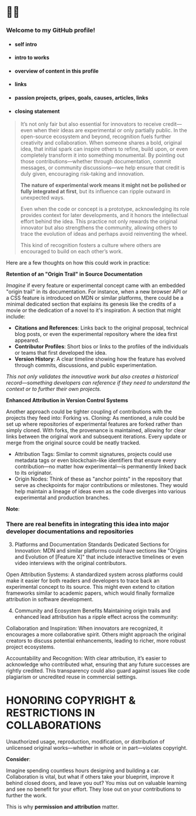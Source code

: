 # 👨‍💻 
 ### Welcome to my GitHub profile!
 - #### self intro
 - #### intro to works
 - #### overview of content in this profile
 - #### links
 - #### passion projects, gripes, goals, causes, articles, links
 - #### closing statement
 

> It’s not only fair but also essential for innovators to receive credit—even when their ideas are experimental or only partially public. In the open-source ecosystem and beyond, recognition fuels further creativity and collaboration. 
> When someone shares a bold, original idea, that initial spark can inspire others to refine, build upon, or even completely transform it into something monumental. By pointing out those contributions—whether through documentation, commit messages, or community discussions—we help ensure that credit is duly given, encouraging risk-taking and innovation.
>
> **The nature of experimental work means it might not be polished or fully integrated at first**, but its influence can ripple outward in unexpected ways. 
>
> Even when the code or concept is a prototype, acknowledging its role provides context for later developments, and it honors the intellectual effort behind the idea. 
> This practice not only rewards the original innovator but also strengthens the community, allowing others to trace the evolution of ideas and perhaps avoid reinventing the wheel.
>
> This kind of recognition fosters a culture where others are encouraged to build on each other’s work.

Here are a few thoughts on how this could work in practice:

**Retention of an "Origin Trail" in Source Documentation**

*Imagine* if every feature or experimental concept came with an embedded "origin trail" in its documentation. For instance, when a new browser API or a CSS feature is introduced on MDN or similar platforms, there could be a minimal dedicated section that explains its genesis like the credits of a movie or the dedication of a novel to it's inspiration.
A section that might include:

- **Citations and References**: Links back to the original proposal, technical blog posts, or even the experimental repository where the idea first appeared.
- **Contributor Profiles**: Short bios or links to the profiles of the individuals or teams that first developed the idea.
- **Version History**: A clear timeline showing how the feature has evolved through commits, discussions, and public experimentation.

*This not only validates the innovative work but also creates a historical record—something developers can reference if they need to understand the context or to further their own projects.*

**Enhanced Attribution in Version Control Systems**

Another approach could be tighter coupling of contributions with the projects they feed into:
Forking vs. Cloning: As mentioned, a rule could be set up where repositories of experimental features are forked rather than simply cloned. With forks, the provenance is maintained, allowing for clear links between the original work and subsequent iterations. Every update or merge from the original source could be neatly tracked.
- Attribution Tags: Similar to commit signatures, projects could use metadata tags or even blockchain-like identifiers that ensure every contribution—no matter how experimental—is permanently linked back to its originator.
- Origin Nodes: Think of these as "anchor points" in the repository that serve as checkpoints for major contributions or milestones. They would help maintain a lineage of ideas even as the code diverges into various experimental and production branches.

**Note**:
### There are real benefits in integrating this idea into major developer documentations and repositories

3. Platforms and Documentation Standards
Dedicated Sections for Innovation: MDN and similar platforms could have sections like "Origins and Evolution of [Feature X]" that include interactive timelines or even video interviews with the original contributors.

Open Attribution Systems: A standardized system across platforms could make it easier for both readers and developers to trace back an experimental concept to its source. This might even extend to citation frameworks similar to academic papers, which would finally formalize attribution in software development.

4. Community and Ecosystem Benefits
Maintaining origin trails and enhanced lead attribution has a ripple effect across the community:

Collaboration and Inspiration: When innovators are recognized, it encourages a more collaborative spirit. Others might approach the original creators to discuss potential enhancements, leading to richer, more robust project ecosystems.

Accountability and Recognition: With clear attribution, it’s easier to acknowledge who contributed what, ensuring that any future successes are rightly credited. This transparency could also guard against issues like code plagiarism or uncredited reuse in commercial settings.

# HONORING COPYRIGHT & RESTRICTIONS IN COLLABORATIONS

Unauthorized usage, reproduction, modification, or distribution of unlicensed original works—whether in whole or in part—violates copyright.

**Consider**:

Imagine spending countless hours designing and building a car. Collaboration is vital, but what if others take your blueprint, improve it behind closed doors, and leave you out? You miss out on valuable learning and see no benefit for your effort. They lose out on your contributions to further the work. 

This is why **permission and attribution** matter.
